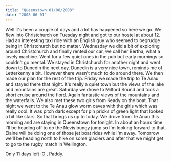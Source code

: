 ```yaml
---
title: "Queenstown 01/06/2008"
date: "2008-06-01"
---
```

Well it's been a couple of days and a lot has happened so here we go. We flew into Christchurch on Tuesday night and got to our hostel at about 12. Had an interesting taxi ride with an English guy who seemed to begrudge being in Christchurch but no matter. Wednesday we did a bit of exploring around Christchurch and finally rented our car, we call her Bertha, what a lovely machine. Went for a few quiet ones in the pub but early mornings so couldn't go mental. We stayed in Christchurch for another night and went down to Dunedin the next day. Dunedin is a very nice town, reminds me of Letterkenny a bit. However there wasn't much to do around there. We then made our plan for the rest of the trip. Friday we made the trip to Te Anau and stayed there that night. It's really a quiet town but the views of the lake and mountains are great. Saturday we drove to Milford Sound and took a short cruise around the fiord. Again fantastic views of the mountains and the waterfalls. We also met these two girls from Keady on the boat. That night we went to the Te Anau glow worm caves with the girls which was really cool. It was pitch dark except for pin pricks of green light that looked a bit like stars. So that brings us up to today. We drove from Te Anau this morning and are staying in Queenstown for tonight. In about an hours time I'll be heading off to do the Nevis bungy jump so I'm looking forward to that. Elaine will be doing one of those jet boat rides while I'm away. Tomorrow we'll be heading north to hike on some glaciers and after that we might get to go to the rugby match in Wellington.

Only 11 days left :O ,
Paddy.